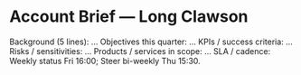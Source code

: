 # Account Brief — Long Clawson

Background (5 lines): …
Objectives this quarter: …
KPIs / success criteria: …
Risks / sensitivities: …
Products / services in scope: …
SLA / cadence: Weekly status Fri 16:00; Steer bi-weekly Thu 15:30.